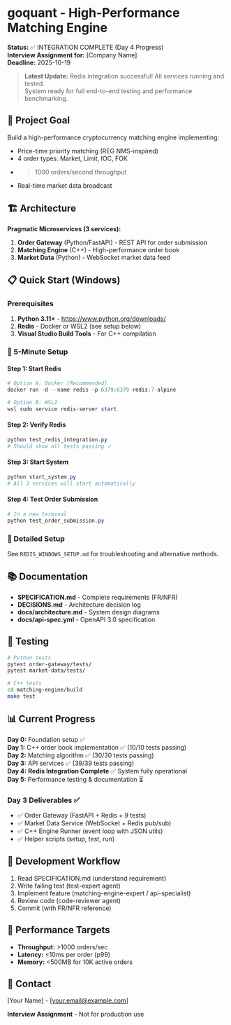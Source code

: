 # goquant - High-Performance Matching Engine

**Status:** ✅ INTEGRATION COMPLETE (Day 4 Progress)  
**Interview Assignment for:** [Company Name]  
**Deadline:** 2025-10-19

> **Latest Update:** Redis integration successful! All services running and tested.  
> System ready for full end-to-end testing and performance benchmarking.

## 🎯 Project Goal

Build a high-performance cryptocurrency matching engine implementing:
- Price-time priority matching (REG NMS-inspired)
- 4 order types: Market, Limit, IOC, FOK
- >1000 orders/second throughput
- Real-time market data broadcast

## 🏗️ Architecture

**Pragmatic Microservices (3 services):**
1. **Order Gateway** (Python/FastAPI) - REST API for order submission
2. **Matching Engine** (C++) - High-performance order book
3. **Market Data** (Python) - WebSocket market data feed

## 📋 Quick Start (Windows)

### Prerequisites
1. **Python 3.11+** - https://www.python.org/downloads/
2. **Redis** - Docker or WSL2 (see setup below)
3. **Visual Studio Build Tools** - For C++ compilation

### 🚀 5-Minute Setup

#### Step 1: Start Redis
```powershell
# Option A: Docker (Recommended)
docker run -d --name redis -p 6379:6379 redis:7-alpine

# Option B: WSL2
wsl sudo service redis-server start
```

#### Step 2: Verify Redis
```powershell
python test_redis_integration.py
# Should show all tests passing ✓
```

#### Step 3: Start System
```powershell
python start_system.py
# All 3 services will start automatically
```

#### Step 4: Test Order Submission
```powershell
# In a new terminal
python test_order_submission.py
```

### 📖 Detailed Setup
See `REDIS_WINDOWS_SETUP.md` for troubleshooting and alternative methods.

## 📚 Documentation

- **SPECIFICATION.md** - Complete requirements (FR/NFR)
- **DECISIONS.md** - Architecture decision log
- **docs/architecture.md** - System design diagrams
- **docs/api-spec.yml** - OpenAPI 3.0 specification

## 🧪 Testing

```bash
# Python tests
pytest order-gateway/tests/
pytest market-data/tests/

# C++ tests
cd matching-engine/build
make test
```

## 📊 Current Progress

**Day 0:** Foundation setup ✅  
**Day 1:** C++ order book implementation ✅ (10/10 tests passing)  
**Day 2:** Matching algorithm ✅ (30/30 tests passing)  
**Day 3:** API services ✅ (39/39 tests passing)  
**Day 4:** **Redis Integration Complete** ✅ System fully operational  
**Day 5:** Performance testing & documentation ⏳

### Day 3 Deliverables ✅
- ✅ Order Gateway (FastAPI + Redis + 9 tests)
- ✅ Market Data Service (WebSocket + Redis pub/sub)
- ✅ C++ Engine Runner (event loop with JSON utils)
- ✅ Helper scripts (setup, test, run)

## 📝 Development Workflow

1. Read SPECIFICATION.md (understand requirement)
2. Write failing test (test-expert agent)
3. Implement feature (matching-engine-expert / api-specialist)
4. Review code (code-reviewer agent)
5. Commit (with FR/NFR reference)

## 🚀 Performance Targets

- **Throughput:** >1000 orders/sec
- **Latency:** <10ms per order (p99)
- **Memory:** <500MB for 10K active orders

## 📧 Contact

[Your Name] - [your.email@example.com]

**Interview Assignment** - Not for production use


